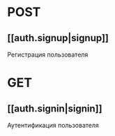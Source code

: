 # POST

## [[auth.signup|signup]]
Регистрация пользователя

# GET
## [[auth.signin|signin]]
Аутентификация пользователя
